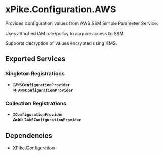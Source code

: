 ﻿# xPike.Configuration.AWS

Provides configuration values from AWS SSM Simple Parameter Service.

Uses attached IAM role/policy to acquire access to SSM.

Supports decryption of values encrypted using KMS.

## Exported Services

### Singleton Registrations

- **`IAWSConfigurationProvider`**  
  **=> `AWSConfigurationProvider`**

### Collection Registrations

- **`IConfigurationProvider`**  
  **Add: `IAWSConfigurationProvider`**

## Dependencies

- XPike.Configuration

